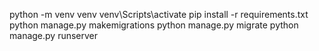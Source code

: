 python -m venv venv
venv\Scripts\activate
pip install -r requirements.txt
python manage.py makemigrations
python manage.py migrate
python manage.py runserver